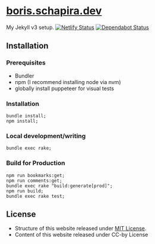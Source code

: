 <!-- @format -->

# [boris.schapira.dev](https://boris.schapira.dev)

My Jekyll v3 setup.
[![Netlify Status](https://api.netlify.com/api/v1/badges/8d29f6c7-0b97-4227-aed7-8e51c276900c/deploy-status)](https://app.netlify.com/sites/borisschapira/deploys) [![Dependabot Status](https://api.dependabot.com/badges/status?host=github&repo=borisschapira/boris.schapira.dev)](https://dependabot.com)

## Installation

### Prerequisites

-   Bundler
-   npm (I recommend installing node via nvm)
-   globally install puppeteer for visual tests

### Installation

```
bundle install;
npm install;
```

### Local development/writing

```
bundle exec rake;
```

### Build for Production

```
npm run bookmarks:get;
npm run comments:get;
bundle exec rake "build:generate[prod]";
npm run build;
bundle exec rake test;
```

## License

-   Structure of this website released under [MIT License](LICENSE.md).
-   Content of this website released under CC-by License

